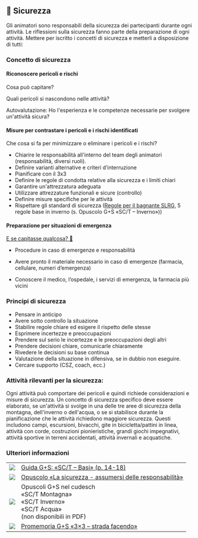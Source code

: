 🦺 Sicurezza
----------

Gli animatori sono responsabili della sicurezza dei partecipanti durante ogni attività. Le riflessioni sulla sicurezza fanno parte della preparazione di ogni attività. Mettere per iscritto i concetti di sicurezza e metterli a disposizione di tutti:

### Concetto di sicurezza

#### Riconoscere pericoli e rischi

Cosa può capitare?

Quali pericoli si nascondono nelle attività?

Autovalutazione: Ho l'esperienza e le competenze necessarie per svolgere un'attività sicura?

#### Misure per contrastare i pericoli e i rischi identificati

Che cosa si fa per minimizzare o eliminare i pericoli e i rischi?

*   Chiarire le responsabilità all'interno del team degli animatori (responsabilità, diversi ruoli).
*   Definire varianti alternative e criteri d’interruzione
*   Pianificare con il 3x3
*   Definire le regole di condotta relative alla sicurezza e i limiti chiari
*   Garantire un'attrezzatura adeguata
*   Utilizzare attrezzature funzionali e sicure (controllo)
*   Definire misure specifiche per le attività
*   Rispettare gli standard di sicurezza ([Regole per il bagnante SLRG](https://www.slrg.ch/it/prevenzione/3x6-regole/regole-per-il-bagnante.html), 5 regole base in inverno (s. Opuscolo G+S «SC/T – Inverno»))

#### Preparazione per situazioni di emergenza

[E se capitasse qualcosa? 🤔](/article/10)

*   Procedure in caso di emergenze e responsabilità

*   Avere pronto il materiale necessario in caso di emergenze (farmacia, cellulare, numeri d’emergenza)
*   Conoscere il medico, l’ospedale, i servizi di emergenza, la farmacia più vicini

### Principi di sicurezza

*   Pensare in anticipo
*   Avere sotto controllo la situazione
*   Stabilire regole chiare ed esigere il rispetto delle stesse
*   Esprimere incertezze e preoccupazioni
*   Prendere sul serio le incertezze e le preoccupazioni degli altri
*   Prendere decisioni chiare, comunicarle chiaramente
*   Rivedere le decisioni su base continua
*   Valutazione della situazione in difensiva, se in dubbio non eseguire.
*   Cercare supporto (CSZ, coach, ecc.)

### Attività rilevanti per la sicurezza:

Ogni attività può comportare dei pericoli e quindi richiede considerazioni e misure di sicurezza. Un concetto di sicurezza specifico deve essere elaborato, se un'attività si svolge in una delle tre aree di sicurezza della montagna, dell'inverno o dell'acqua, o se si stabilisce durante la pianificazione che le attività richiedono maggiore sicurezza. Questi includono campi, escursioni, bivacchi, gite in bicicletta/pattini in linea, attività con corde, costruzioni pionieristiche, grandi giochi impegnativi, attività sportive in terreni accidentati, attività invernali e acquatiche.

### Ulteriori informazioni
| | |
|---|---|
| [![](images/piktos/2_JundS.png)][1] | [Guida G+S: «SC/T – Basi» (p. 14-18)][1] |
| [![](images/piktos/8_Sicherheit.png)][2] | [Opuscolo «La sicurezza - assumersi delle responsabilità»][2] |
| ![](images/piktos/10_Trekking.png) | Opuscoli G+S nel cudesch <br/>«SC/T Montagna»<br/>«SC/T Inverno»<br/>«SC/T Acqua»<br/>(non disponibili in PDF) |
| [![](images/piktos/Literaturhinweis.png)][4] | [Promemoria G+S «3×3 – strada facendo»][4] |

[1]: https://pfadi.swiss/media/files/a3/2014brolstgrundlageni.pdf
[2]: https://issuu.com/pbs-msds-mss/docs/rz_07_sicherheit_it_201607_issuu
[4]: https://www.jugendundsport.ch/content/jus-internet/it/sportarten/lagersport-trekking-uebersicht/aus-und-weiterbildung/_jcr_content/contentPar/tabs_copy/items/manuale_g_s_sc_tg_/tabPar/downloadlist_copy_co/downloadItems/118_1494509658522.download/merkblatt_ls_t_3x3_unterwegs_sein_i.pdf